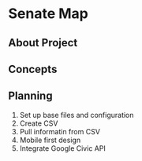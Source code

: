 # Senate Map

## About Project

## Concepts

## Planning
1. Set up base files and configuration
2. Create CSV
3. Pull informatin from CSV
4. Mobile first design
5. Integrate Google Civic API

